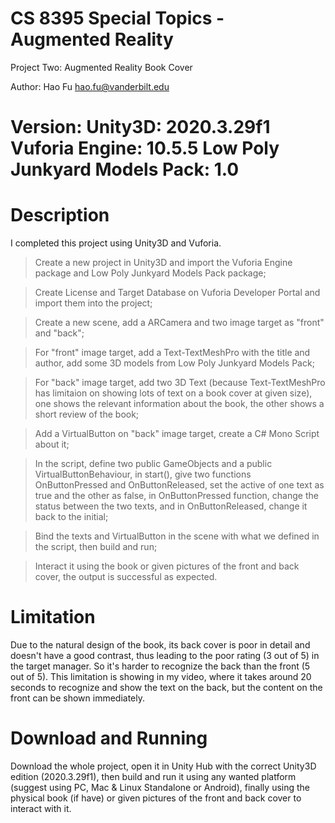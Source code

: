 # CS 8395 Special Topics - Augmented Reality

Project Two: Augmented Reality Book Cover

Author: Hao Fu    hao.fu@vanderbilt.edu

# Version: Unity3D: 2020.3.29f1  Vuforia Engine: 10.5.5  Low Poly Junkyard Models Pack: 1.0

# Description

I completed this project using Unity3D and Vuforia.

> Create a new project in Unity3D and import the Vuforia Engine package and Low Poly Junkyard Models Pack package;

> Create License and Target Database on Vuforia Developer Portal and import them into the project;

> Create a new scene, add a ARCamera and two image target as "front" and "back";

> For "front" image target, add a Text-TextMeshPro with the title and author, add some 3D models from Low Poly Junkyard Models Pack;

> For "back" image target, add two 3D Text (because Text-TextMeshPro has limitaion on showing lots of text on a book cover at given size), one shows the relevant information about the book, the other shows a short review of the book;

> Add a VirtualButton on "back" image target, create a C# Mono Script about it;

> In the script, define two public GameObjects and a public VirtualButtonBehaviour, in start(), give two functions OnButtonPressed and OnButtonReleased, set the active of one text as true and the other as false, in OnButtonPressed function, change the status between the two texts, and in OnButtonReleased, change it back to the initial;

> Bind the texts and VirtualButton in the scene with what we defined in the script, then build and run;

> Interact it using the book or given pictures of the front and back cover, the output is successful as expected.

# Limitation

Due to the natural design of the book, its back cover is poor in detail and doesn't have a good contrast, thus leading to the poor rating (3 out of 5) in the target manager. So it's harder to recognize the back than the front (5 out of 5). This limitation is showing in my video, where it takes around 20 seconds to recognize and show the text on the back, but the content on the front can be shown immediately.

# Download and Running

Download the whole project, open it in Unity Hub with the correct Unity3D edition (2020.3.29f1), then build and run it using any wanted platform (suggest using PC, Mac & Linux Standalone or Android), finally using the physical book (if have) or given pictures of the front and back cover to interact with it. 
